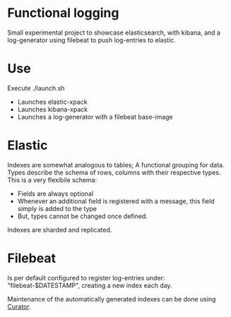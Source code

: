 # Functional logging

Small experimental project to showcase elasticsearch, with kibana, and a log-generator using filebeat to push log-entries to elastic.

# Use

Execute ./launch.sh
- Launches elastic-xpack
- Launches kibana-xpack
- Launches a log-generator with a filebeat base-image

# Elastic

Indexes are somewhat analogous to tables; A functional grouping for data.
Types describe the schema of rows, columns with their respective types. This is a very flexibile schema:
- Fields are always optional
- Whenever an additional field is registered with a message, this field simply is added to the type
- But, types cannot be changed once defined.

Indexes are sharded and replicated.

# Filebeat
Is per default configured to register log-entries under:
"filebeat-$DATESTAMP", creating a new index each day.

Maintenance of the automatically generated indexes can be done using [Curator](https://www.elastic.co/guide/en/elasticsearch/client/curator/current/index.html).